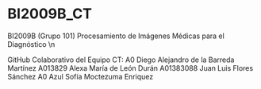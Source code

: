 # BI2009B_CT

BI2009B (Grupo 101) Procesamiento de Imágenes Médicas para el Diagnóstico \n

GitHub Colaborativo del Equipo CT:
A0 Diego Alejandro de la Barreda Martínez
A013829 Alexa María de León Durán
A01383088 Juan Luis Flores Sánchez
A0 Azul Sofía Moctezuma Enriquez
